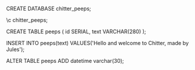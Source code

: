 CREATE DATABASE chitter_peeps;

\c chitter_peeps;

CREATE TABLE peeps (
    id SERIAL,
    text VARCHAR(280)
);

INSERT INTO peeps(text)
VALUES('Hello and welcome to Chitter, made by Jules');

ALTER TABLE peeps
ADD datetime varchar(30);
